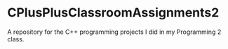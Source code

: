 # CPlusPlusClassroomAssignments2
A repository for the C++ programming projects I did in my Programming 2 class. 
